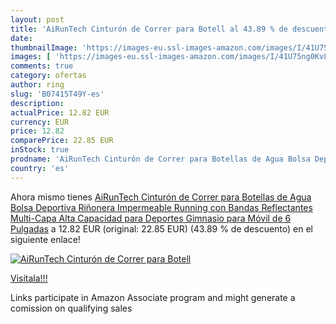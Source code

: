 ```yaml
---
layout: post
title: 'AiRunTech Cinturón de Correr para Botell al 43.89 % de descuento'
date: 
thumbnailImage: 'https://images-eu.ssl-images-amazon.com/images/I/41U75ng0KvL._SL200_.jpg'
images: [ 'https://images-eu.ssl-images-amazon.com/images/I/41U75ng0KvL._SL200_.jpg' ]
comments: true
category: ofertas
author: ring
slug: 'B07415T49Y-es'
description:
actualPrice: 12.82 EUR
currency: EUR
price: 12.82
comparePrice: 22.85 EUR
inStock: true
prodname: 'AiRunTech Cinturón de Correr para Botellas de Agua Bolsa Deportiva Riñonera Impermeable Running con Bandas Reflectantes Multi-Capa Alta Capacidad para Deportes Gimnasio para Móvil de 6 Pulgadas'
country: 'es'
---
```


Ahora mismo tienes [AiRunTech Cinturón de Correr para Botellas de Agua Bolsa Deportiva Riñonera Impermeable Running con Bandas Reflectantes Multi-Capa Alta Capacidad para Deportes Gimnasio para Móvil de 6 Pulgadas](https://www.amazon.es/dp/B07415T49Y/?tag=tolees-21) a 12.82 EUR (original: 22.85 EUR) (43.89 %  de descuento) en el siguiente enlace!

[![AiRunTech Cinturón de Correr para Botell](https://images-eu.ssl-images-amazon.com/images/I/41U75ng0KvL._SL200_.jpg)](https://www.amazon.es/dp/B07415T49Y/?tag=tolees-21)

[Visítala!!!](https://www.amazon.es/dp/B07415T49Y/?tag=tolees-21)

Links participate in Amazon Associate program and might generate a comission on qualifying sales

